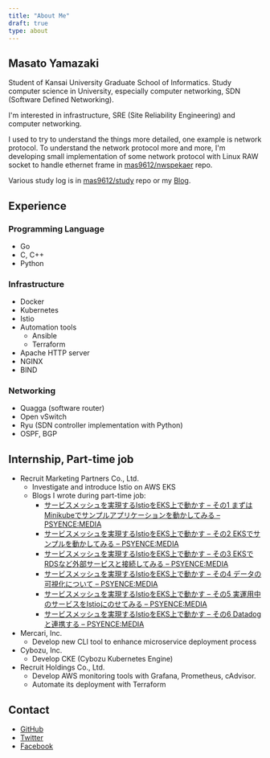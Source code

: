 ```yaml
---
title: "About Me"
draft: true
type: about
---
```


<style>
li ul {
    margin: 0 0 !important;
}
</style>

## Masato Yamazaki
Student of Kansai University Graduate School of Informatics.
Study computer science in University, especially computer networking, SDN (Software Defined Networking).

I'm interested in infrastructure, SRE (Site Reliability Engineering) and computer networking.

I used to try to understand the things more detailed, one example is network protocol.
To understand the network protocol more and more, I'm developing small implementation of some network protocol with Linux RAW socket to handle ethernet frame in [mas9612/nwspekaer](https://github.com/mas9612/nwspeaker) repo.

Various study log is in [mas9612/study](https://github.com/mas9612/study) repo or my [Blog](https://www.mas9612.net/).

## Experience
### Programming Language
* Go
* C, C++
* Python

### Infrastructure
* Docker
* Kubernetes
* Istio
* Automation tools
    - Ansible
    - Terraform
* Apache HTTP server
* NGINX
* BIND

### Networking
* Quagga (software router)
* Open vSwitch
* Ryu (SDN controller implementation with Python)
* OSPF, BGP

## Internship, Part-time job
* Recruit Marketing Partners Co., Ltd.
    - Investigate and introduce Istio on AWS EKS
    - Blogs I wrote during part-time job:
        - [サービスメッシュを実現するIstioをEKS上で動かす – その1 まずはMinikubeでサンプルアプリケーションを動かしてみる – PSYENCE:MEDIA](https://tech.recruit-mp.co.jp/infrastructure/post-19169/)
        - [サービスメッシュを実現するIstioをEKS上で動かす – その2 EKSでサンプルを動かしてみる – PSYENCE:MEDIA](https://tech.recruit-mp.co.jp/infrastructure/post-19173/)
        - [サービスメッシュを実現するIstioをEKS上で動かす – その3 EKSでRDSなど外部サービスと接続してみる – PSYENCE:MEDIA](https://tech.recruit-mp.co.jp/infrastructure/post-19184/)
        - [サービスメッシュを実現するIstioをEKS上で動かす – その4 データの可視化について – PSYENCE:MEDIA](https://tech.recruit-mp.co.jp/infrastructure/post-19190/)
        - [サービスメッシュを実現するIstioをEKS上で動かす – その5 実運用中のサービスをIstioにのせてみる – PSYENCE:MEDIA](https://tech.recruit-mp.co.jp/infrastructure/post-19187/)
        - [サービスメッシュを実現するIstioをEKS上で動かす – その6 Datadogと連携する – PSYENCE:MEDIA](https://tech.recruit-mp.co.jp/infrastructure/post-19180/)
* Mercari, Inc.
    - Develop new CLI tool to enhance microservice deployment process
* Cybozu, Inc.
    - Develop CKE (Cybozu Kubernetes Engine)
* Recruit Holdings Co., Ltd.
    - Develop AWS monitoring tools with Grafana, Prometheus, cAdvisor.
    - Automate its deployment with Terraform

## Contact
* [GitHub](https://github.com/mas9612)
* [Twitter](https://twitter.com/mas9612)
* [Facebook](https://www.facebook.com/mas9612)

